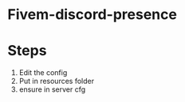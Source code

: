 # Fivem-discord-presence

# Steps

1. Edit the config
2. Put in resources folder
3. ensure in server cfg
